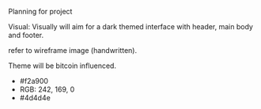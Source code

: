 Planning for project

Visual:
Visually will aim for a dark themed interface with header, main body and footer.

refer to wireframe image (handwritten).

Theme will be bitcoin influenced. 
- #f2a900
- RGB: 242, 169, 0
- #4d4d4e